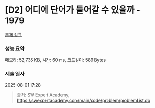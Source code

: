# [D2] 어디에 단어가 들어갈 수 있을까 - 1979 

[문제 링크](https://swexpertacademy.com/main/code/problem/problemDetail.do?contestProbId=AV5PuPq6AaQDFAUq) 

### 성능 요약

메모리: 52,736 KB, 시간: 60 ms, 코드길이: 589 Bytes

### 제출 일자

2025-08-01 17:28



> 출처: SW Expert Academy, https://swexpertacademy.com/main/code/problem/problemList.do